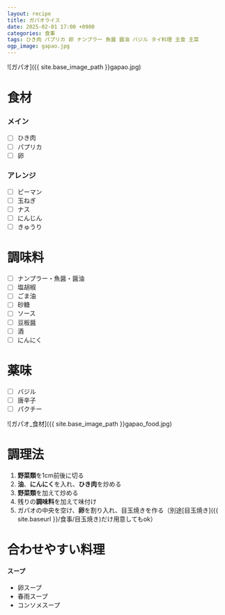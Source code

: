 ```yaml
---
layout: recipe
title: ガパオライス
date: 2025-02-01 17:00 +0900
categories: 食事
tags: ひき肉 パプリカ 卵 ナンプラー 魚醤 醤油 バジル タイ料理 主食 主菜
ogp_image: gapao.jpg
---
```

![ガパオ]({{ site.base_image_path }}gapao.jpg)

# 食材
### メイン
- [ ] ひき肉
- [ ] パプリカ
- [ ] 卵

### アレンジ
- [ ] ピーマン
- [ ] 玉ねぎ
- [ ] ナス
- [ ] にんじん
- [ ] きゅうり

# 調味料
- [ ] ナンプラー・魚醤・醤油
- [ ] 塩胡椒
- [ ] ごま油
- [ ] 砂糖
- [ ] ソース
- [ ] 豆板醤
- [ ] 酒
- [ ] にんにく

# 薬味
- [ ] バジル
- [ ] 唐辛子
- [ ] パクチー

![ガパオ_食材]({{ site.base_image_path }}gapao_food.jpg)

# 調理法
1. **野菜類**を1cm前後に切る
2. **油**、**にんにく**を入れ、**ひき肉**を炒める
3. **野菜類**を加えて炒める
4. 残りの**調味料**を加えて味付け
5. ガパオの中央を空け、**卵**を割り入れ、目玉焼きを作る（別途[目玉焼き]({{ site.baseurl }}/食事/目玉焼き)だけ用意してもok）

# 合わせやすい料理
#### スープ
- 卵スープ
- 春雨スープ
- コンソメスープ